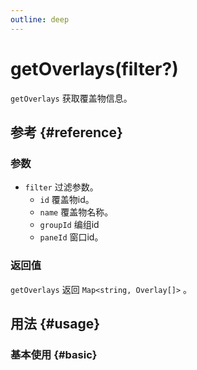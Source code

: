 ```yaml
---
outline: deep
---
```


# getOverlays(filter?)
`getOverlays` 获取覆盖物信息。

## 参考 {#reference}
<!-- @include: @/@views/api/references/instance/getOverlays.md -->

### 参数
- `filter` 过滤参数。
  - `id` 覆盖物id。
  - `name` 覆盖物名称。
  - `groupId` 编组id
  - `paneId` 窗口id。


### 返回值
`getOverlays` 返回 `Map<string, Overlay[]>` 。

## 用法 {#usage}
<script setup>
import GetOverlays from '../../@views/api/samples/getOverlays/index.vue'
</script>

### 基本使用 {#basic}
<GetOverlays/>